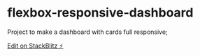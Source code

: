 # flexbox-responsive-dashboard
Project to make a dashboard with cards full responsive;

[Edit on StackBlitz ⚡️](https://stackblitz.com/edit/flexbox-responsive-dashboard)